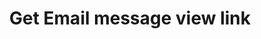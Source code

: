 ---
title: Get Email message view link
excerpt: |-
  This method is used to get a link to view the Email message.
   By default, a rate limit of 500 requests per hour applies.
api:
  file: yespo.json
  operationId: getEmailMessageViewLink
hidden: false
---